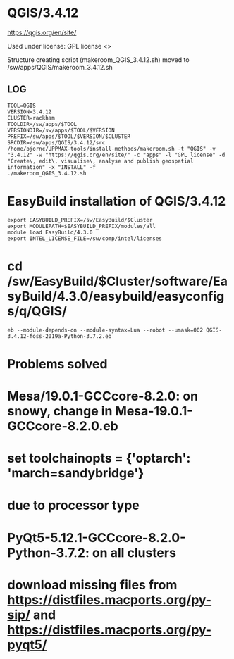 QGIS/3.4.12
========================

<https://qgis.org/en/site/>

Used under license:
GPL license
<>

Structure creating script (makeroom_QGIS_3.4.12.sh) moved to /sw/apps/QGIS/makeroom_3.4.12.sh

LOG
---

    TOOL=QGIS
    VERSION=3.4.12
    CLUSTER=rackham
    TOOLDIR=/sw/apps/$TOOL
    VERSIONDIR=/sw/apps/$TOOL/$VERSION
    PREFIX=/sw/apps/$TOOL/$VERSION/$CLUSTER
    SRCDIR=/sw/apps/QGIS/3.4.12/src
    /home/bjornc/UPPMAX-tools/install-methods/makeroom.sh -t "QGIS" -v "3.4.12" -w "https://qgis.org/en/site/" -c "apps" -l "GPL license" -d "Create\, edit\, visualise\, analyse and publish geospatial information" -x "INSTALL" -f
    ./makeroom_QGIS_3.4.12.sh

# EasyBuild installation of QGIS/3.4.12

    export EASYBUILD_PREFIX=/sw/EasyBuild/$Cluster
    export MODULEPATH=$EASYBUILD_PREFIX/modules/all
    module load EasyBuild/4.3.0
    export INTEL_LICENSE_FILE=/sw/comp/intel/licenses

#   cd /sw/EasyBuild/$Cluster/software/EasyBuild/4.3.0/easybuild/easyconfigs/q/QGIS/
    eb --module-depends-on --module-syntax=Lua --robot --umask=002 QGIS-3.4.12-foss-2019a-Python-3.7.2.eb
#    Problems solved
#    Mesa/19.0.1-GCCcore-8.2.0: on snowy, change in Mesa-19.0.1-GCCcore-8.2.0.eb
#       set toolchainopts = {'optarch': 'march=sandybridge'} 
#	due to processor type
#    PyQt5-5.12.1-GCCcore-8.2.0-Python-3.7.2: on all clusters
#       download missing files from https://distfiles.macports.org/py-sip/ and https://distfiles.macports.org/py-pyqt5/	 

